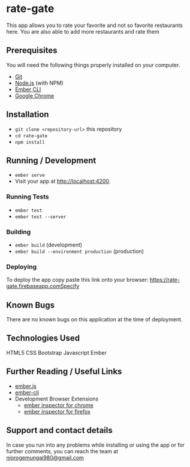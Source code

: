 # rate-gate

This app allows you to rate your favorite and not so favorite restaurants here. You are also able to add more restaurants and rate them

## Prerequisites

You will need the following things properly installed on your computer.

* [Git](https://git-scm.com/)
* [Node.js](https://nodejs.org/) (with NPM)
* [Ember CLI](https://ember-cli.com/)
* [Google Chrome](https://google.com/chrome/)

## Installation

* `git clone <repository-url>` this repository
* `cd rate-gate`
* `npm install`

## Running / Development

* `ember serve`
* Visit your app at [http://localhost:4200](http://localhost:4200).


### Running Tests

* `ember test`
* `ember test --server`

### Building

* `ember build` (development)
* `ember build --environment production` (production)

### Deploying

To deploy the app copy paste this link onto your browser: https://rate-gate.firebaseapp.comSpecify

## Known Bugs

There are no known bugs on this application at the time of deployment.

## Technologies Used

HTML5
CSS
Bootstrap
Javascript
Ember

## Further Reading / Useful Links

* [ember.js](https://emberjs.com/)
* [ember-cli](https://ember-cli.com/)
* Development Browser Extensions
  * [ember inspector for chrome](https://chrome.google.com/webstore/detail/ember-inspector/bmdblncegkenkacieihfhpjfppoconhi)
  * [ember inspector for firefox](https://addons.mozilla.org/en-US/firefox/addon/ember-inspector/)



## Support and contact details

  In case you run into any problems while installing or using the app or for further comments, you can reach the team at
  njorogemungai980@gmail.com

  
